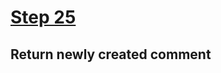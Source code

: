 # [Step 25](https://github.com/kamilkisiela/GitHunt-Lite-API/tree/step25)

## Return newly created comment

